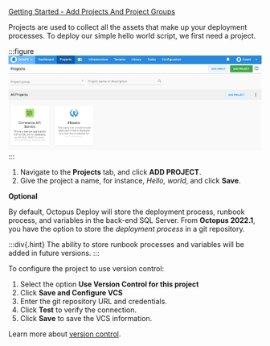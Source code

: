 [Getting Started - Add Projects And Project Groups](https://www.youtube.com/watch?v=gfaRUIlQybA)

Projects are used to collect all the assets that make up your deployment processes. To deploy our simple hello world script, we first need a project. 

:::figure
![The projects page in the Octopus Web Portal](/docs/shared-content/concepts/images/projects.png)
:::

1. Navigate to the **Projects** tab, and click **ADD PROJECT**.
1. Give the project a name, for instance, *Hello, world*, and click **Save**.

**Optional**

By default, Octopus Deploy will store the deployment process, runbook process, and variables in the back-end SQL Server.  From **Octopus 2022.1**, you have the option to store the *deployment process* in a git repository.  

:::div{.hint}
The ability to store runbook processes and variables will be added in future versions.
:::

To configure the project to use version control:

1. Select the option **Use Version Control for this project**
1. Click **Save and Configure VCS**
1. Enter the git repository URL and credentials.
1. Click **Test** to verify the connection.
1. Click **Save** to save the VCS information.

Learn more about [version control](/docs/projects/version-control).
